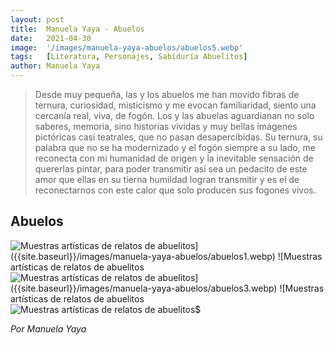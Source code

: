 ```yaml
---
layout: post
title:  Manuela Yaya - Abuelos
date:   2021-04-30
image:  '/images/manuela-yaya-abuelos/abuelos5.webp'
tags:   [Literatura, Personajes, Sabiduría Abuelitos]
author: Manuela Yaya
---
```

>Desde muy pequeña, las y los abuelos me han movido fibras de ternura, curiosidad, misticismo y me evocan familiaridad, siento una cercanía real, viva, de fogón. Los y las abuelas aguardianan no solo saberes, memoria, sino historias vividas y muy bellas imágenes pictóricas casi teatrales, que no pasan desapercibidas. Su ternura, su palabra que no se ha modernizado y el fogón siempre a su lado, me reconecta con mi humanidad de origen y la inevitable sensación de quererlas pintar, para poder transmitir así sea un pedacito de este amor que ellas en su tierna humildad logran transmitir y es el de reconectarnos con este calor que solo producen sus fogones vivos.

## Abuelos

![Muestras artísticas de relatos de abuelitos$]({{site.baseurl}}/images/manuela-yaya-abuelos/abuelos1.webp)
![Muestras artísticas de relatos de abuelitos$]({{site.baseurl}}/images/manuela-yaya-abuelos/abuelos2.webp)
![Muestras artísticas de relatos de abuelitos$]({{site.baseurl}}/images/manuela-yaya-abuelos/abuelos3.webp)
![Muestras artísticas de relatos de abuelitos$]({{site.baseurl}}/images/manuela-yaya-abuelos/abuelos4.webp)
![Muestras artísticas de relatos de abuelitos$]({{site.baseurl}}/images/manuela-yaya-abuelos/abuelos5.webp)

<cite>Por Manuela Yaya</cite>